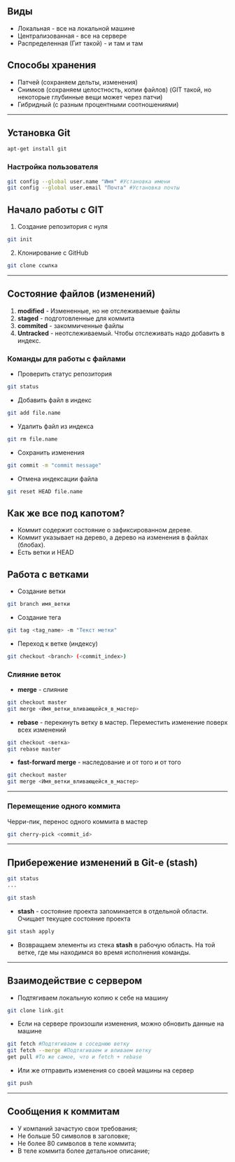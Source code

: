 ## Виды
- Локальная - все на локальной машине
- Централизованная - все на сервере
- Распределенная (Гит такой) - и там и там

## Способы хранения
- Патчей (сохраняем дельты, изменения)
- Снимков (сохраняем целостность, копии файлов) (GIT такой, но некоторые глубинные вещи может через патчи)
- Гибридный (с разным процентными соотношениями)
---
## Установка Git

```bash
apt-get install git
```
### Настройка пользователя
```Bash
git config --global user.name "Имя" #Установка имени
git config --global user.email "Почта" #Установка почты
```


## Начало работы с GIT
1) Создание репозитория с нуля 
```Bash
git init
```
2) Клонирование с GitHub 
```bash
git clone ссылка
```

---
## Состояние файлов (изменений)
1) **modified** - Измененные, но не отслеживаемые файлы
2) **staged** - подготовленные для коммита
3) **commited** - закоммиченные файлы
4) **Untracked** - неотслеживаемый. Чтобы отслеживать надо добавить в индекс. 

### Команды для работы с файлами
- Проверить статус репозитория
```Bash
git status
```
- Добавить файл в индекс
```bash
git add file.name
```
- Удалить файл из индекса
```bash
git rm file.name
```
- Сохранить изменения
```bash
git commit -m "commit message"
```
- Отмена индексации файла
```bash
git reset HEAD file.name
```

## Как же все под капотом?

- Коммит содержит состояние о зафиксированном дереве. 
- Коммит указывает на дерево, а дерево на изменения в файлах (блобах).
- Есть ветки и HEAD

## Работа с ветками
- Создание ветки 
```bash
git branch имя_ветки
```
- Создание тега 
```bash
git tag <tag_name> -m "Текст метки"
```
- Переход к ветке (индексу)
```bash
git checkout <branch> (<commit_index>)
```

### Слияние веток
- **merge** -  слияние
```bash
git checkout master
git merge <Имя_ветки_вливающейся_в_мастер>
```
- **rebase** - перекинуть ветку в мастер. Переместить изменение поверх всех изменений
```bash
git checkout <ветка>
git rebase master
``` 
-  **fast-forward merge** - наследование и от того и от того
```bash
git checkout master
git merge <Имя_ветки_вливающейся_в_мастер>
```

---

### Перемещение одного коммита
Черри-пик, перенос одного коммита в мастер
```bash
git cherry-pick <commit_id>
```

---

## Прибережение изменений в Git-е (stash)

```bash
git status
...

git stash
```
- **stash** - состояние проекта запоминается в отдельной области. Очищает текущее состояние проекта


```bash
git stash apply
```
- Возвращаем элементы из стека **stash** в рабочую область. На той ветке, где мы находимся во время исполнения команды.

-----
## Взаимодействие с сервером
- Подтягиваем локальную копию к себе на машину
```bash
git clone link.git
```
- Если на сервере произошли изменения, можно обновить данные на машине
```bash
git fetch #Подтягиваем в соседнюю ветку
git fetch --merge #Подтягиваем и вливаем ветку
get pull #То же самое, что и fetch + rebase
```
- Или же отправить изменения со своей машины на сервер
```bash
git push
``` 

----

## Сообщения к коммитам
- У компаний зачастую свои требования;
- Не больше 50 символов в заголовке;
- Не более 80 символов в теле коммита;
- В теле коммита более детальное описание;